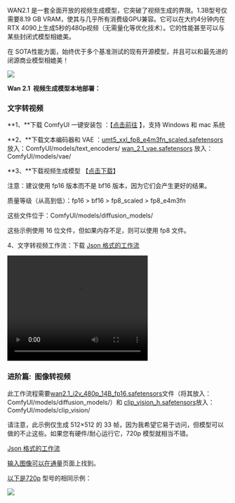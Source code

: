 WAN2.1 是一套全面开放的视频生成模型，它突破了视频生成的界限。1.3B型号仅需要8.19 GB VRAM，使其与几乎所有消费级GPU兼容。它可以在大约4分钟内在RTX 4090上生成5秒的480p视频（无需量化等优化技术）。它的性能甚至可以与某些封闭式模型相媲美。

在 SOTA性能方面，始终优于多个基准测试的现有开源模型，并且可以和最先进的闭源商业模型相媲美！

![](https://www.freedidi.com/wp-content/uploads/2025/03/d27886e24b20250308222106.webp)

**Wan 2.1  视频生成模型本地部署：**

### **文字转视频**

**1、**下载 ComfyUI 一键安装包 ：【[点击前往](https://www.comfy.org/) 】，支持 Windows 和 mac 系统

**2、**下载文本编码器和 VAE ：[umt5_xxl_fp8_e4m3fn_scaled.safetensors](https://huggingface.co/Comfy-Org/Wan_2.1_ComfyUI_repackaged/tree/main/split_files/text_encoders) 放入：ComfyUI/models/text_encoders/ [wan_2.1_vae.safetensors](https://huggingface.co/Comfy-Org/Wan_2.1_ComfyUI_repackaged/blob/main/split_files/vae/wan_2.1_vae.safetensors) 放入：ComfyUI/models/vae/

**3、**下载视频生成模型 【[点击下载](https://huggingface.co/Comfy-Org/Wan_2.1_ComfyUI_repackaged/tree/main/split_files/diffusion_models)】

注意：建议使用 fp16 版本而不是 bf16 版本，因为它们会产生更好的结果。

质量等级（从高到低）：fp16 > bf16 > fp8_scaled > fp8_e4m3fn

这些文件位于：ComfyUI/models/diffusion_models/

这些示例使用 16 位文件，但如果内存不足，则可以使用 fp8 文件。

4、文字转视频工作流：下载 [Json 格式的工作流](https://comfyanonymous.github.io/ComfyUI_examples/wan/text_to_video_wan.json)

<video width="320" height="240" controls>
  <source src="https://video.bittly.cc/Wan8765665.mp4?_=1" type="video/mp4">
</video>

### **进阶篇:  图像转视频**

此工作流程需要[wan2.1_i2v_480p_14B_fp16.safetensors](https://huggingface.co/Comfy-Org/Wan_2.1_ComfyUI_repackaged/blob/main/split_files/diffusion_models/wan2.1_i2v_480p_14B_fp16.safetensors)文件（将其放入：ComfyUI/models/diffusion_models/）和 [clip_vision_h.safetensors](https://huggingface.co/Comfy-Org/Wan_2.1_ComfyUI_repackaged/blob/main/split_files/clip_vision/clip_vision_h.safetensors)放入：ComfyUI/models/clip_vision/

请注意，此示例仅生成 512×512 的 33 帧，因为我希望它易于访问，但模型可以做的不止这些。如果您有硬件/耐心运行它，720p 模型就相当不错。

[Json 格式的工作流](https://comfyanonymous.github.io/ComfyUI_examples/wan/image_to_video_wan_example.json)

[输入图像可以在通量](https://comfyanonymous.github.io/ComfyUI_examples/flux)页面上找到。

[以下是720p](https://huggingface.co/Comfy-Org/Wan_2.1_ComfyUI_repackaged/blob/main/split_files/diffusion_models/wan2.1_i2v_720p_14B_fp16.safetensors) 型号的相同示例：

![](https://www.freedidi.com/wp-content/uploads/2025/03/8b917fc01120250308222359.webp)


